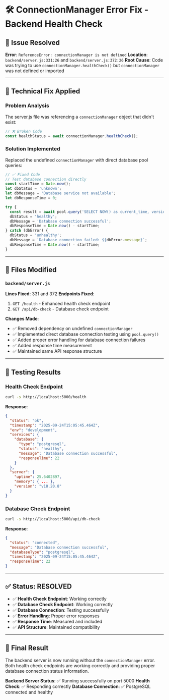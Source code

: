 # 🛠️ ConnectionManager Error Fix - Backend Health Check

## 🎯 **Issue Resolved**

**Error**: `ReferenceError: connectionManager is not defined`
**Location**: `backend/server.js:331:26` and `backend/server.js:372:26`
**Root Cause**: Code was trying to use `connectionManager.healthCheck()` but `connectionManager` was not defined or imported

---

## 🔧 **Technical Fix Applied**

### **Problem Analysis**
The server.js file was referencing a `connectionManager` object that didn't exist:
```javascript
// ❌ Broken Code
const healthStatus = await connectionManager.healthCheck();
```

### **Solution Implemented**
Replaced the undefined `connectionManager` with direct database pool queries:

```javascript
// ✅ Fixed Code
// Test database connection directly
const startTime = Date.now();
let dbStatus = 'unknown';
let dbMessage = 'Database service not available';
let dbResponseTime = 0;

try {
  const result = await pool.query('SELECT NOW() as current_time, version() as version');
  dbStatus = 'healthy';
  dbMessage = 'Database connection successful';
  dbResponseTime = Date.now() - startTime;
} catch (dbError) {
  dbStatus = 'unhealthy';
  dbMessage = `Database connection failed: ${dbError.message}`;
  dbResponseTime = Date.now() - startTime;
}
```

---

## 📍 **Files Modified**

### **`backend/server.js`**
**Lines Fixed**: 331 and 372
**Endpoints Fixed**:
1. `GET /health` - Enhanced health check endpoint
2. `GET /api/db-check` - Database check endpoint

**Changes Made**:
- ✅ Removed dependency on undefined `connectionManager`
- ✅ Implemented direct database connection testing using `pool.query()`
- ✅ Added proper error handling for database connection failures
- ✅ Added response time measurement
- ✅ Maintained same API response structure

---

## 🧪 **Testing Results**

### **Health Check Endpoint**
```bash
curl -s http://localhost:5000/health
```
**Response**:
```json
{
  "status": "ok",
  "timestamp": "2025-09-24T15:05:45.464Z",
  "env": "development",
  "services": {
    "database": {
      "type": "postgresql",
      "status": "healthy",
      "message": "Database connection successful",
      "responseTime": 22
    }
  },
  "server": {
    "uptime": 25.6402897,
    "memory": { ... },
    "version": "v18.20.8"
  }
}
```

### **Database Check Endpoint**
```bash
curl -s http://localhost:5000/api/db-check
```
**Response**:
```json
{
  "status": "connected",
  "message": "Database connection successful",
  "databaseType": "postgresql",
  "timestamp": "2025-09-24T15:05:45.464Z",
  "responseTime": 22
}
```

---

## ✅ **Status: RESOLVED**

- ✅ **Health Check Endpoint**: Working correctly
- ✅ **Database Check Endpoint**: Working correctly  
- ✅ **Database Connection**: Testing successfully
- ✅ **Error Handling**: Proper error responses
- ✅ **Response Time**: Measured and included
- ✅ **API Structure**: Maintained compatibility

---

## 🎉 **Final Result**

The backend server is now running without the `connectionManager` error. Both health check endpoints are working correctly and providing proper database connection status information.

**Backend Server Status**: ✅ Running successfully on port 5000
**Health Check**: ✅ Responding correctly
**Database Connection**: ✅ PostgreSQL connected and healthy


